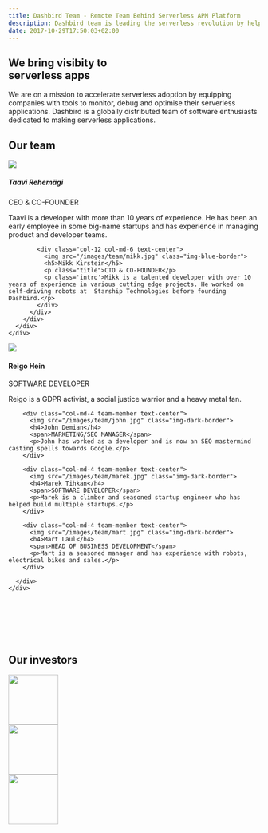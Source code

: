 ```yaml
---
title: Dashbird Team - Remote Team Behind Serverless APM Platform
description: Dashbird team is leading the serverless revolution by helping software engineers to build better FaaS apps. We're hiring!
date: 2017-10-29T17:50:03+02:00
---
```


<section class="container-fluid">
  <div class="row team-hero-bg" style="">
    <div class="col text-center team-hero justify-content-md-center">
      <h1 class="mt-5 roboto-mono">We bring visibity to</br>serverless apps</h1>
      <p class='text-center'>We are on a mission to accelerate serverless adoption by equipping companies with tools to monitor, debug and optimise their serverless applications. Dashbird is a globally distributed team of software enthusiasts dedicated to making serverless applications.</p>
    </div>
  </div>

  <div class="row justify-content-center team-management">
    <div class="col text-center">
      <h1 class='underlined d-inline-block roboto-mono'>Our team</h1>
      <div class="row justify-content-center">
        <div class="col-9">
          <div class="row justify-content-center mt-5 pt-5">
            <div class="col-12 col-md-6 mb-md-0 mb-5 text-center">
              <img src="/images/team/taavi.jpg" class="img-blue-border">
              <h5>Taavi Rehemägi</h5>
              <p class="title">CEO & CO-FOUNDER</p>
              <p class='intro'>Taavi is a developer with more than 10 years of experience. He has been an early employee in some big-name startups and has experience in managing product and developer teams.</p>
            </div>

            <div class="col-12 col-md-6 text-center">
              <img src="/images/team/mikk.jpg" class="img-blue-border">
              <h5>Mikk Kirstein</h5>
              <p class="title">CTO & CO-FOUNDER</p>
              <p class='intro'>Mikk is a talented developer with over 10 years of experience in various cutting edge projects. He worked on self-driving robots at  Starship Technologies before founding Dashbird.</p>
            </div>
          </div>
        </div>
      </div>
    </div>
  </div>


  <div class="row justify-content-md-center team-team">
    <div class="col-md-10">
      <div class="row">
        <div class="col-md-4 team-member text-center">
          <img src="/images/team/reigo.jpg" class="img-dark-border">
          <h4>Reigo Hein</h4>
          <span>SOFTWARE DEVELOPER</span>
          <p>Reigo is a GDPR activist, a social justice warrior and a heavy metal fan.</p> 
        </div>

        <div class="col-md-4 team-member text-center">
          <img src="/images/team/john.jpg" class="img-dark-border">
          <h4>John Demian</h4>
          <span>MARKETING/SEO MANAGER</span>
          <p>John has worked as a developer and is now an SEO mastermind casting spells towards Google.</p>
        </div>

        <div class="col-md-4 team-member text-center">
          <img src="/images/team/marek.jpg" class="img-dark-border">
          <h4>Marek Tihkan</h4>
          <span>SOFTWARE DEVELOPER</span>
          <p>Marek is a climber and seasoned startup engineer who has helped build multiple startups.</p>
        </div>

        <div class="col-md-4 team-member text-center">
          <img src="/images/team/mart.jpg" class="img-dark-border">
          <h4>Mart Laul</h4>
          <span>HEAD OF BUSINESS DEVELOPMENT</span>
          <p>Mart is a seasoned manager and has experience with robots, electrical bikes and sales.</p>
        </div>

      </div>
    </div>
  </div>

  <div class="row justify-content-center bg-white">
    <div class="col-md-10" style='padding-top: 80px; padding-bottom: 80px;'>
      <div class="row align-items-center">
        <div class='col-12 col-md-4 mb-5 mb-md-0 text-center'>
          <h1 class='underlined d-inline-block'>Our investors</h1>
        </div>
        <div class='col-12 col-md-2 text-center'><img height=100 src='/images/passion-capital.png'></div>
        <div class='col-12 col-md-2 text-center'><img height=100 src='/images/icebreaker.png'></div>
        <div class='col-12 col-md-2 text-center'><img height=100 src='/images/lift.png'></div>
    </div>
  </div>
</section>
